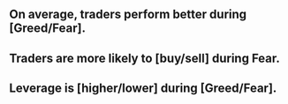 ##  On average, traders perform better during [Greed/Fear].
##  Traders are more likely to [buy/sell] during Fear.
##  Leverage is [higher/lower] during [Greed/Fear].
